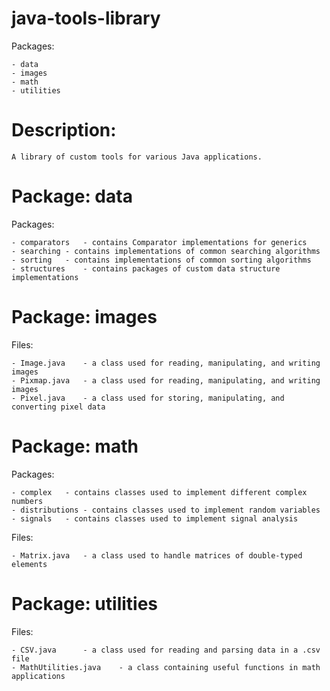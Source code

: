 # java-tools-library

Packages:

	- data
	- images
	- math
	- utilities

# Description:

	A library of custom tools for various Java applications.

# Package: data

Packages:

	- comparators	- contains Comparator implementations for generics
	- searching	- contains implementations of common searching algorithms
	- sorting	- contains implementations of common sorting algorithms
	- structures	- contains packages of custom data structure implementations

# Package: images

Files:

	- Image.java	- a class used for reading, manipulating, and writing images
	- Pixmap.java	- a class used for reading, manipulating, and writing images
	- Pixel.java	- a class used for storing, manipulating, and converting pixel data

# Package: math

Packages:

	- complex	- contains classes used to implement different complex numbers
	- distributions	- contains classes used to implement random variables
	- signals	- contains classes used to implement signal analysis

Files:

	- Matrix.java	- a class used to handle matrices of double-typed elements

# Package: utilities

Files:

	- CSV.java		- a class used for reading and parsing data in a .csv file
	- MathUtilities.java	- a class containing useful functions in math applications
